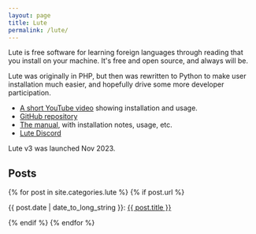 ```yaml
---
layout: page
title: Lute
permalink: /lute/
---
```


Lute is free software for learning foreign languages through reading that you install on your machine.  It's free and open source, and always will be.

Lute was originally in PHP, but then was rewritten to Python to make user installation much easier, and hopefully drive some more developer participation.

* [A short YouTube video](https://www.youtube.com/watch?v=7X3OkcljoCk) showing installation and usage.
* [GitHub repository](https://github.com/jzohrab/lute-v3)
* [The manual](https://jzohrab.github.io/lute-manual), with installation notes, usage, etc.
* [Lute Discord](https://discord.gg/CzFUQP5m8u)

Lute v3 was launched Nov 2023.

## Posts

{% for post in site.categories.lute %}
{% if post.url %}
<p>{{ post.date | date_to_long_string }}: <a href="{{ post.url }}">{{ post.title }}</a></p>
{% endif %}
{% endfor %}
